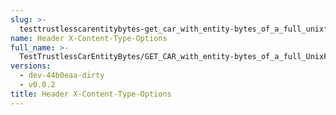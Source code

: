 ```yaml
---
slug: >-
  testtrustlesscarentitybytes-get_car_with_entity-bytes_of_a_full_unixfs_file_(format=car)-header_x-content-type-options
name: Header X-Content-Type-Options
full_name: >-
  TestTrustlessCarEntityBytes/GET_CAR_with_entity-bytes_of_a_full_UnixFS_file_(format=car)/Header_X-Content-Type-Options
versions:
  - dev-44b0eaa-dirty
  - v0.0.2
title: Header X-Content-Type-Options
---
```



